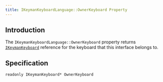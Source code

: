 ```yaml
---
title: IKeymanKeyboardLanguage::OwnerKeyboard Property
---
```


## Introduction

The `IKeymanKeyboardLanguage::OwnerKeyboard` property returns
[`IKeymanKeyboard`](../IKeymanKeyboard) reference for the keyboard that
this interface belongs to.

## Specification

``` clike
readonly IKeymanKeyboard* OwnerKeyboard
```
